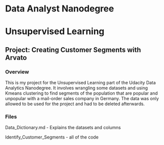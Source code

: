 # Data Analyst Nanodegree
# Unsupervised Learning
## Project: Creating Customer Segments with Arvato

### Overview
This is my project for the Unsupervised Learning part of the Udacity Data Analytics Nanodegree. It involves wrangling some datasets and using Kmeans clustering to find segments of the population that are popular and unpopular with a mail-order sales company in Germany. The data was only allowed to be used for the project and had to be deleted afterwards.

### Files
Data_Dictionary.md - Explains the datasets and columns

Identify_Customer_Segments - all of the code
